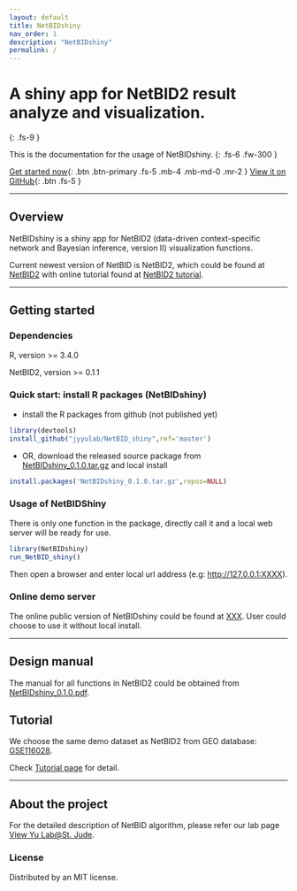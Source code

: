 ```yaml
---
layout: default
title: NetBIDshiny
nav_order: 1
description: "NetBIDshiny"
permalink: /
---
```


      
# A shiny app for NetBID2 result analyze and visualization.
{: .fs-9 }

This is the documentation for the usage of NetBIDshiny.
{: .fs-6 .fw-300 }

[Get started now](#getting-started){: .btn .btn-primary .fs-5 .mb-4 .mb-md-0 .mr-2 } [View it on GitHub](https://github.com/jyyulab/NetBID_shiny){: .btn .fs-5 }

---

## Overview

NetBIDshiny is a shiny app for NetBID2 (data-driven context-specific network and Bayesian inference, version II) visualization functions.

Current newest version of NetBID is NetBID2, which could be found at [NetBID2](https://github.com/jyyulab/NetBID-dev) with online tutorial found at [NetBID2 tutorial](https://jyyulab.github.io/NetBID-dev/).

---

## Getting started

### Dependencies

R, version >= 3.4.0

NetBID2, version >= 0.1.1

### Quick start: install R packages (NetBIDshiny)

- install the R packages from github (not published yet)

```R
library(devtools)
install_github("jyyulab/NetBID_shiny",ref='master')
```

- OR, download the released source package from [NetBIDshiny_0.1.0.tar.gz](https://github.com/jyyulab/NetBID_shiny/releases/download/0.1.0/NetBIDshiny_0.1.0.tar.gz) and local install

```R
install.packages('NetBIDshiny_0.1.0.tar.gz',repos=NULL)
```

### Usage of NetBIDShiny

There is only one function in the package, directly call it and a local web server will be ready for use. 

```R
library(NetBIDshiny)
run_NetBID_shiny()
```

Then open a browser and enter local url address (e.g: http://127.0.0.1:XXXX).


### Online demo server

The online public version of NetBIDshiny could be found at [XXX](XXX). User could choose to use it without local install. 

---

## Design manual

The manual for all functions in NetBID2 could be obtained from [NetBIDshiny_0.1.0.pdf](https://github.com/jyyulab/NetBID_shiny/blob/master/NetBIDshiny_0.1.0.pdf).

## Tutorial
 
We choose the same demo dataset as NetBID2 from GEO database: [GSE116028](https://www.ncbi.nlm.nih.gov/geo/query/acc.cgi?acc=GSE116028). 

Check [Tutorial page](docs/tutorial) for detail.

---

## About the project

For the detailed description of NetBID algorithm, please refer our lab page [View Yu Lab@St. Jude](https://stjuderesearch.org/site/lab/yu).

### License

Distributed by an MIT license.
